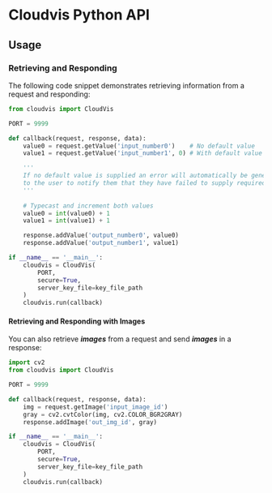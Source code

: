 # Cloudvis Python API

## Usage

### Retrieving and Responding
The following code snippet demonstrates retrieving information from a request and responding:
```python
from cloudvis import CloudVis

PORT = 9999

def callback(request, response, data):
    value0 = request.getValue('input_number0')    # No default value
    value1 = request.getValue('input_number1', 0) # With default value

    '''
    If no default value is supplied an error will automatically be generated and dispatched 
    to the user to notify them that they have failed to supply required information
    '''
    
    # Typecast and increment both values
    value0 = int(value0) + 1
    value1 = int(value1) + 1

    response.addValue('output_number0', value0)
    response.addValue('output_number1', value1)

if __name__ == '__main__':
    cloudvis = CloudVis(
        PORT,
        secure=True,
        server_key_file=key_file_path
    )
    cloudvis.run(callback)
```

#### Retrieving and Responding with Images
You can also retrieve ***images*** from a request and send ***images*** in a response:
```python
import cv2
from cloudvis import CloudVis

PORT = 9999 

def callback(request, response, data):
    img = request.getImage('input_image_id')
    gray = cv2.cvtColor(img, cv2.COLOR_BGR2GRAY)
    response.addImage('out_img_id', gray)

if __name__ == '__main__':
    cloudvis = CloudVis(
        PORT,
        secure=True,
        server_key_file=key_file_path
    )
    cloudvis.run(callback)
```

